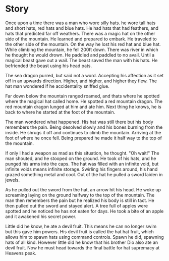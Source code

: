 # Story
Once upon a time
there was a man who wore silly hats.
he wore tall hats and short hats,
red hats and blue hats.
He had hats that had feathers,
and hats that predicted far off weathers.
There was a magic hat on the other side of the mountain.
He learned and prepared to embark.
He traveled to the other side of the mountain.
On the way he lost his red hat and blue hat.
While climbing the mountain, he fell 200ft down.
There was river in which he thought he would drown.
He paddled and paddled to no avail.
Until a magical beast gave out a wail.
The beast saved the man with his hats.
He befriended the beast using his head pats.

The sea dragon purred, but said not a word.
Accepting his affection as it set off in an upwards direction.
Higher, and higher, and higher they flew.
The hat man wondered if he accidentality sniffed glue.

Far down below the mountain ranged roamed, 
and thats where he spotted where the magical hat called home.
He spotted a red mountain dragon.
The red mountain dragon lunged at him and ate him.
Next thing he knows, he is back to where he started at the foot of the mountain.

The man wondered what happened. His hat was still there but his body remembers the pain. 
Being desolved slowly and his bones burning from the inside.
He shrugs it off and continues to climb the mountain.
Arriving at the foot of where he once fell. 
Being prepared he made it half way to the top of the mountain.

If only I had a weapon as mad as this situation, he thought.
"Oh wait!" The man shouted, and he stooped on the ground.
He took of his hats, and he punged his arms into the caps. 
The hat was filled with an infinite void, but infinite voids means infinite storage. 
Swirling his fingers around, his hand grazed something metal and cool.
Out of the hat he pulled a sword laiden in jewels. 

As he pulled out the sword from the hat, an arrow hit his head.
He woke up screaming laying on the ground halfway to the top of the mountain.
The man then remembers the pain but he realized his body is still in tact.
He then pulled out the sword and stayed alert.
A tree full of apples were spotted and he noticed he has not eaten for days.
He took a bite of an apple and it awakened his secret power.

Little did he know, he ate a devil fruit. This means he can no longer swim but this gave him powers.
His devil fruit is called the hat hat fruit, which allows him to spawn hats using command controls.
Spawn he did, spawning hats of all kind. However little did he know that his brother Dio also ate an devil fruit.
Now he must head towards the final battle for hat supremacy at Heavens peak.
